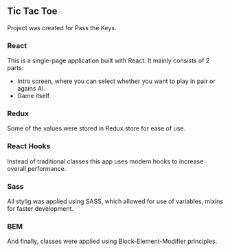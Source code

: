 
## Tic Tac Toe

Project was created for Pass the Keys.

### React

This is a single-page application built with React. 
It mainly consists of 2 parts:
- Intro screen, where you can select whether you want to play in pair or agains AI.
- Game itself.

### Redux

Some of the values were stored in Redux store for ease of use.

### React Hooks

Instead of traditional classes this app uses modern hooks to increase overall performance. 

### Sass

All stylig was applied using SASS, which allowed for use of variables, mixins for faster development.

### BEM

And finally, classes were applied using Block-Element-Modifier principles.

